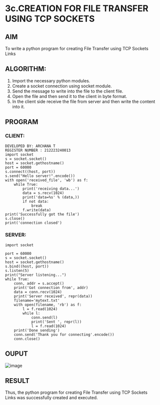 # 3c.CREATION FOR FILE TRANSFER USING TCP SOCKETS
## AIM
To write a python program for creating File Transfer using TCP Sockets Links
## ALGORITHM:
1. Import the necessary python modules.
2. Create a socket connection using socket module.
3. Send the message to write into the file to the client file.
4. Open the file and then send it to the client in byte format.
5. In the client side receive the file from server and then write the content into it.
## PROGRAM
### CLIENT:
```
DEVELOPED BY: ARCHANA T
REGISTER NUMBER : 212223240013
import socket
s = socket.socket()
host = socket.gethostname()
port = 60000
s.connect((host, port))
s.send("Hello server!".encode())
with open('received_file', 'wb') as f:
    while True:
        print('receiving data...')
        data = s.recv(1024)
        print('data=%s' % (data,))
        if not data:
            break
        f.write(data)
print('Successfully got the file')
s.close()
print('connection closed')
```
### SERVER:
```
import socket 

port = 60000 
s = socket.socket() 
host = socket.gethostname() 
s.bind((host, port)) 
s.listen(5) 
print("Server listening...")
while True:
    conn, addr = s.accept() 
    print('Got connection from', addr)
    data = conn.recv(1024)
    print('Server received', repr(data))
    filename='mytext.txt'
    with open(filename, 'rb') as f:
        l = f.read(1024)
        while l:
            conn.send(l)
            print('Sent ', repr(l))
            l = f.read(1024)
    print('Done sending')
    conn.send('Thank you for connecting'.encode())
    conn.close()
```
## OUPUT
![image](https://github.com/ARCHANAT1305/3c.FILE_TRANSFER_USING_TCP_SOCKETS/assets/145975189/252546b9-ec75-43e1-bfee-ff9ae1339b28)

## RESULT
Thus, the python program for creating File Transfer using TCP Sockets Links was 
successfully created and executed.

